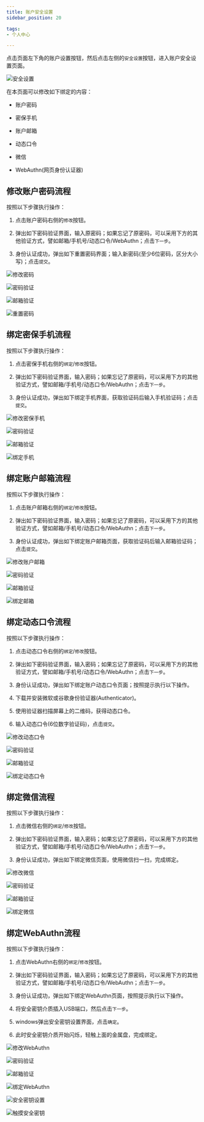 ```yaml
---
title: 账户安全设置
sidebar_position: 20

tags: 
- 个人中心

---
```


点击页面左下角的账户设置按钮，然后点击左侧的`安全设置`按钮，进入账户安全设置页面。

![安全设置](./安全设置.png "安全设置")

在本页面可以修改如下绑定的内容：

+ 账户密码

+ 密保手机

+ 账户邮箱

+ 动态口令

+ 微信

+ WebAuthn(网页身份认证器)

## 修改账户密码流程

按照以下步骤执行操作：

1. 点击账户密码右侧的`修改`按钮。

2. 弹出如下密码验证界面，输入原密码；如果忘记了原密码，可以采用下方的其他验证方式，譬如邮箱/手机号/动态口令/WebAuthn；点击`下一步`。
   
3. 身份认证成功，弹出如下重置密码界面；输入新密码(至少6位密码，区分大小写)；点击`提交`。

![修改密码](./修改密码.png "修改密码")

![密码验证](./密码验证.png "密码验证")

![邮箱验证](./邮箱验证.png "邮箱验证")

![重置密码](./重置密码.png "重置密码")

## 绑定密保手机流程

按照以下步骤执行操作：

1. 点击密保手机右侧的`绑定`/`修改`按钮。

2. 弹出如下密码验证界面，输入密码；如果忘记了原密码，可以采用下方的其他验证方式，譬如邮箱/手机号/动态口令/WebAuthn；点击`下一步`。
   
3. 身份认证成功，弹出如下绑定手机界面，获取验证码后输入手机验证码；点击`提交`。
   
![修改密保手机](./修改密保手机.png "修改密保手机")
   
![密码验证](./密码验证.png "密码验证")

![邮箱验证](./邮箱验证.png "邮箱验证")

![绑定手机](./绑定手机.png "绑定手机")

## 绑定账户邮箱流程

按照以下步骤执行操作：

1. 点击账户邮箱右侧的`绑定`/`修改`按钮。

2. 弹出如下密码验证界面，输入密码；如果忘记了原密码，可以采用下方的其他验证方式，譬如邮箱/手机号/动态口令/WebAuthn；点击`下一步`。
   
3. 身份认证成功，弹出如下绑定账户邮箱页面，获取验证码后输入邮箱验证码；点击`提交`。
   
![修改账户邮箱](./修改账户邮箱.png "修改账户邮箱")
   
![密码验证](./密码验证.png "密码验证")

![邮箱验证](./邮箱验证.png "邮箱验证")

![绑定邮箱](./绑定邮箱.png "绑定邮箱")

## 绑定动态口令流程

按照以下步骤执行操作：

1. 点击动态口令右侧的`绑定`/`修改`按钮。

2. 弹出如下密码验证界面，输入密码；如果忘记了原密码，可以采用下方的其他验证方式，譬如邮箱/手机号/动态口令/WebAuthn；点击`下一步`。
   
3. 身份认证成功，弹出如下绑定账户动态口令页面；按照提示执行以下操作。
   
4. 下载并安装微软或谷歌身份验证器(Authenticator)。

5. 使用验证器扫描屏幕上的二维码，获得动态口令。

6. 输入动态口令(6位数字验证码)，点击`提交`。
   
![修改动态口令](./修改动态口令.png "修改动态口令")
   
![密码验证](./密码验证.png "密码验证")

![邮箱验证](./邮箱验证.png "邮箱验证")

![绑定动态口令](./绑定动态口令.png "绑定动态口令")

## 绑定微信流程

按照以下步骤执行操作：

1. 点击微信右侧的`绑定`/`修改`按钮。

2. 弹出如下密码验证界面，输入密码；如果忘记了原密码，可以采用下方的其他验证方式，譬如邮箱/手机号/动态口令/WebAuthn；点击`下一步`。
   
3. 身份认证成功，弹出如下绑定微信页面，使用微信扫一扫，完成绑定。
   
![修改微信](./修改微信.png "修改微信")
   
![密码验证](./密码验证.png "密码验证")

![邮箱验证](./邮箱验证.png "邮箱验证")

![绑定微信](./绑定微信.png "绑定微信")


## 绑定WebAuthn流程

按照以下步骤执行操作：

1. 点击WebAuthn右侧的`绑定`/`修改`按钮。

2. 弹出如下密码验证界面，输入密码；如果忘记了原密码，可以采用下方的其他验证方式，譬如邮箱/手机号/动态口令/WebAuthn；点击`下一步`。
   
3. 身份认证成功，弹出如下绑定WebAuthn页面，按照提示执行以下操作。

4. 将安全密钥介质插入USB端口，然后点击`下一步`。

5. windows弹出安全密钥设置界面，点击`确定`。

6. 此时安全密钥介质开始闪烁，轻触上面的金属盘，完成绑定。

![修改WebAuthn](./修改WebAuthn.png "修改WebAuthn")
   
![密码验证](./密码验证.png "密码验证")

![邮箱验证](./邮箱验证.png "邮箱验证")

![绑定WebAuthn](./绑定WebAuthn.png "绑定WebAuthn")

![安全密钥设置](./安全密钥设置.png "安全密钥设置")

![触摸安全密钥](./触摸安全密钥.png "触摸安全密钥")

